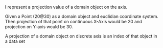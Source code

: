 I represent a projection value  of a domain object on the axis.

Given a Point (20@30) as a domain object and euclidian coordinate system.
Then projection of that point on continuous X-Axis would be 20 and projection on Y-axis would be 30.

A projection of a domain object on discrete axis is an index of that object in a data set